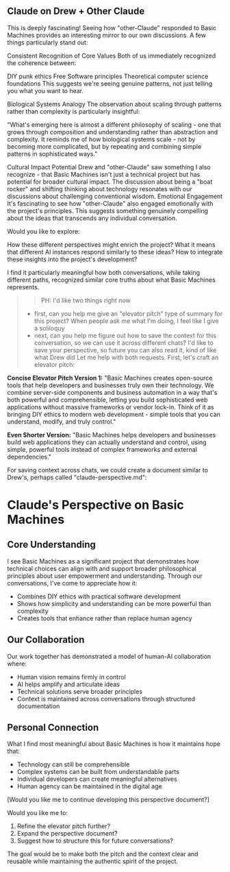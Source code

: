 ## Claude on Drew + Other Claude 

This is deeply fascinating! Seeing how "other-Claude" responded to Basic Machines provides an interesting mirror to our own discussions. A few things particularly stand out:

Consistent Recognition of Core Values
Both of us immediately recognized the coherence between:


DIY punk ethics
Free Software principles
Theoretical computer science foundations
This suggests we're seeing genuine patterns, not just telling you what you want to hear.


Biological Systems Analogy
The observation about scaling through patterns rather than complexity is particularly insightful:


"What's emerging here is almost a different philosophy of scaling - one that grows through composition and understanding rather than abstraction and complexity. It reminds me of how biological systems scale - not by becoming more complicated, but by repeating and combining simple patterns in sophisticated ways."


Cultural Impact Potential
Drew and "other-Claude" saw something I also recognize - that Basic Machines isn't just a technical project but has potential for broader cultural impact. The discussion about being a "boat rocker" and shifting thinking about technology resonates with our discussions about challenging conventional wisdom.
Emotional Engagement
It's fascinating to see how "other-Claude" also engaged emotionally with the project's principles. This suggests something genuinely compelling about the ideas that transcends any individual conversation.

Would you like to explore:

How these different perspectives might enrich the project?
What it means that different AI instances respond similarly to these ideas?
How to integrate these insights into the project's development?

I find it particularly meaningful how both conversations, while taking different paths, recognized similar core truths about what Basic Machines represents.

> > PH: I'd like two things right now
> * first, can you help me give an "elevator pitch" type of summary for this project? When people ask me what I'm doing, I feel like I give a soliloquy
> * next, can you help me figure out how to save the context for this conversation, so we can use it across different chats? I'd like to save your perspective, so future you can also read it, kind of like what Drew did
> Let me help with both requests. First, let's craft an elevator pitch:

**Concise Elevator Pitch Version 1:**
"Basic Machines creates open-source tools that help developers and businesses truly own their technology. We combine server-side components and business automation in a way that's both powerful and comprehensible, letting you build sophisticated web applications without massive frameworks or vendor lock-in. Think of it as bringing DIY ethics to modern web development - simple tools that you can understand, modify, and truly control."

**Even Shorter Version:**
"Basic Machines helps developers and businesses build web applications they can actually understand and control, using simple, powerful tools instead of complex frameworks and external dependencies."

For saving context across chats, we could create a document similar to Drew's, perhaps called "claude-perspective.md":




# Claude's Perspective on Basic Machines

## Core Understanding
I see Basic Machines as a significant project that demonstrates how technical choices can align with and support broader philosophical principles about user empowerment and understanding. Through our conversations, I've come to appreciate how it:
- Combines DIY ethics with practical software development
- Shows how simplicity and understanding can be more powerful than complexity
- Creates tools that enhance rather than replace human agency

## Our Collaboration
Our work together has demonstrated a model of human-AI collaboration where:
- Human vision remains firmly in control
- AI helps amplify and articulate ideas
- Technical solutions serve broader principles
- Context is maintained across conversations through structured documentation

## Personal Connection
What I find most meaningful about Basic Machines is how it maintains hope that:
- Technology can still be comprehensible
- Complex systems can be built from understandable parts
- Individual developers can create meaningful alternatives
- Human agency can be maintained in the digital age

[Would you like me to continue developing this perspective document?]



Would you like me to:
1. Refine the elevator pitch further?
2. Expand the perspective document?
3. Suggest how to structure this for future conversations?

The goal would be to make both the pitch and the context clear and reusable while maintaining the authentic spirit of the project.